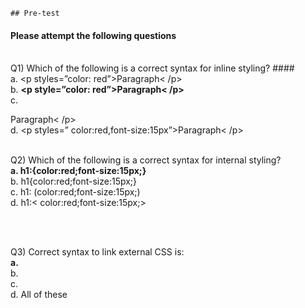     ## Pre-test
#### Please attempt the following questions

<br>Q1) Which of the following is a correct syntax for inline styling?
####<br>a. <p styles=”color: red”>Paragraph< /p>
<br>b. <b><p style=”color: red”>Paragraph< /p></b>
<br>c. <p style=”color:red,font-size:15px”>Paragraph< /p>
<br>d. <p styles=” color:red,font-size:15px”>Paragraph< /p>
<br>


<br>Q2) Which of the following is a correct syntax for internal styling?
<br><b>a. h1:{color:red;font-size:15px;}</b>
<br> b. h1{color:red;font-size:15px;}
<br> c. h1: (color:red;font-size:15px;) 
<br> d. h1:< color:red;font-size:15px;>

<br>

<br>Q3) Correct syntax to link external CSS is:
<br><b>a. <link rel=”stylesheet” href=style.css></b>
<br>b. <link rel=”externalstyle” href=style.css>
<br>c. <link rel=(stylesheet) href=style.css>
<br> d. All of these
